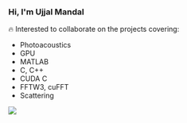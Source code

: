 <h3 align="left">Hi, I'm Ujjal Mandal</h3>


:fire: Interested to collaborate on the projects covering: 
- Photoacoustics
- GPU
- MATLAB
- C, C++
- CUDA C
- FFTW3, cuFFT
- Scattering 






<!--
<p align="left">My interests lies in computer vision and reinforcement learning. I enjoy working on AI/ML problems.</p>
<p align="left"> <img src="https://komarev.com/ghpvc/?username=anugunjnaman&label=Profile%20views&color=0e75b6&style=flat" alt="anugunjnaman" /> </p>

- Added [Convolution Vision Transformers (CvT)](https://arxiv.org/abs/2103.15808) to [🤗 Transformers Library](https://github.com/huggingface/transformers)
- Added [LeViT: Introducing Convolutions to Vision Transformers](https://arxiv.org/abs/2104.01136) to [🤗 Transformers Library](https://github.com/huggingface/transformers)
- A Deep Learning Solution for Automation of Pavement Condition Index for Smart India Hackathon 2020. [PATH-Pavement-Assessment-Tracking-and-Health](https://github.com/AnugunjNaman/PATH-Pavement-Assessment-Tracking-and-Health-SIH2020)
- Few Shot Speech Emotion Recognition. [Fixed-MAML](https://arxiv.org/pdf/2101.01356.pdf)
- Gender based Author Profiling of Tweets. [Multimodal Author Profiling System for Tweets](https://ieeexplore.ieee.org/abstract/document/9482514/)

#### Research Areas
-  Computer Vision, Vison-Text

-->


<!--
- 👋 Hi, I’m @albertmundu
- 👀 I’m interested in ...
- 🌱 I’m currently learning ...
- 💞️ I’m looking to collaborate on ...
- 📫 How to reach me ...
-->

![](https://komarev.com/ghpvc/?username=albertmundu&color=green)

<!---
albertmundu/albertmundu is a ✨ special ✨ repository because its `README.md` (this file) appears on your GitHub profile.
You can click the Preview link to take a look at your changes.
--->
